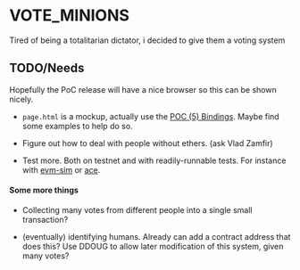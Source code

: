 # VOTE_MINIONS
Tired of being a totalitarian dictator, i decided to give them a voting system

## TODO/Needs
Hopefully the PoC release will have a nice browser so this can be shown nicely.

* `page.html` is a mockup, actually use the [POC (5) Bindings](https://github.com/ethereum/cpp-ethereum/wiki/PoC-5-JS-Bindings). 
  Maybe find some examples to help do so.

* Figure out how to deal with people without ethers. (ask Vlad Zamfir)

* Test more. Both on testnet and with readily-runnable tests. For instance with
  [evm-sim](https://github.com/EtherCasts/evm-sim/) or 
  [ace](https://gitorious.org/robmyers/ethereum-ace/source/20aba9c820bbfa2a7bd7bf9870411663a438f500:).

#### Some more things

* Collecting many votes from different people into a single small transaction?

* (eventually) identifying humans. Already can add a contract address that does
  this? Use DDOUG to allow later modification of this system, given many votes?
